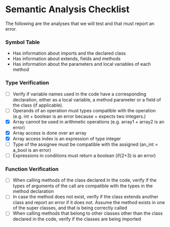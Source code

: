 # Semantic Analysis Checklist

The following are the analyses that we will test and that must report an error.

### Symbol Table

* Has information about imports and the declared class
* Has information about extends, fields and methods
* Has information about the parameters and local variables of each method

### Type Verification

- [ ] Verify if variable names used in the code have a corresponding declaration, either as a local variable, a method parameter or a field of the class (if applicable).
- [ ] Operands of an operation must types compatible with the operation (e.g. int + boolean is an error because + expects two integers.)
- [X] Array cannot be used in arithmetic operations (e.g. array1 + array2 is an error)
- [X] Array access is done over an array
- [X] Array access index is an expression of type integer
- [ ] Type of the assignee must be compatible with the assigned (an_int = a_bool is an error)
- [ ] Expressions in conditions must return a boolean (if(2+3) is an error)

### Function Verification

- [ ] When calling methods of the class declared in the code, verify if the types of arguments of the call are compatible with the types in the method declaration
- [ ] In case the method does not exist, verify if the class extends another class and report an error if it does not. Assume the method exists in one of the super classes, and that is being correctly called
- [ ] When calling methods that belong to other classes other than the class declared in the code, verify if the classes are being imported
